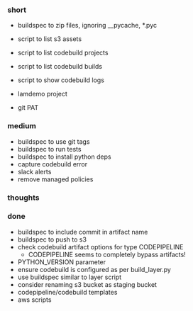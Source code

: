 ### short

- buildspec to zip files, ignoring __pycache, *.pyc

- script to list s3 assets
- script to list codebuild projects
- script to list codebuild builds
- script to show codebuild logs

- lamdemo project
- git PAT

### medium

- buildspec to use git tags
- buildspec to run tests
- buildspec to install python deps
- capture codebuild error
- slack alerts
- remove managed policies

### thoughts

### done

- buildspec to include commit in artifact name
- buildspec to push to s3
- check codebuild artifact options for type CODEPIPELINE
  - CODEPIPELINE seems to completely bypass artifacts!
- PYTHON_VERSION parameter
- ensure codebuild is configured as per build_layer.py
- use buildspec similar to layer script
- consider renaming s3 bucket as staging bucket
- codepipeline/codebuild templates
- aws scripts

